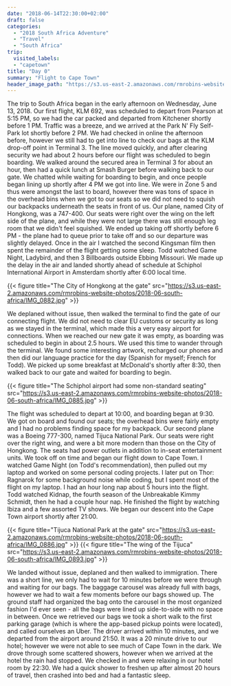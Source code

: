 ```yaml
---
date: "2018-06-14T22:30:00+02:00"
draft: false
categories:
  - "2018 South Africa Adventure"
  - "Travel"
  - "South Africa"
trip:
  visited_labels:
  - "capetown"
title: "Day 0"
summary: "Flight to Cape Town"
header_image_path: "https://s3.us-east-2.amazonaws.com/rmrobins-website-photos/2018-06-south-africa/IMG_0893.jpg"
---
```


The trip to South Africa began in the early afternoon on Wednesday, June 13, 2018. Our first flight, KLM 692, was scheduled to depart from Pearson at 5:15 PM, so we had the car packed and departed from Kitchener shortly before 1 PM. Traffic was a breeze, and we arrived at the Park N' Fly Self-Park lot shortly before 2 PM. We had checked in online the afternoon before, however we still had to get into line to check our bags at the KLM drop-off point in Terminal 3. The line moved quickly, and after clearing security we had about 2 hours before our flight was scheduled to begin boarding. We walked around the secured area in Terminal 3 for about an hour, then had a quick lunch at Smash Burger before walking back to our gate. We chatted while waiting for boarding to begin, and once people began lining up shortly after 4 PM we got into line. We were in Zone 5 and thus were amongst the last to board, however there was tons of space in the overhead bins when we got to our seats so we did not need to squish our backpacks underneath the seats in front of us. Our plane, named City of Hongkong, was a 747-400. Our seats were right over the wing on the left side of the plane, and while they were not large there was still enough leg room that we didn't feel squished. We ended up taking off shortly before 6 PM - the plane had to queue prior to take off and so our departure was slightly delayed. Once in the air I watched the second Kingsman film then spent the remainder of the flight getting some sleep. Todd watched Game Night, Ladybird, and then 3 Billboards outside Ebbing Missouri. We made up the delay in the air and landed shortly ahead of schedule at Schiphol International Airport in Amsterdam shortly after 6:00 local time.

{{< figure title="The City of Hongkong at the gate" src="https://s3.us-east-2.amazonaws.com/rmrobins-website-photos/2018-06-south-africa/IMG_0882.jpg" >}}

We deplaned without issue, then walked the terminal to find the gate of our connecting flight. We did not need to clear EU customs or security as long as we stayed in the terminal, which made this a very easy airport for connections. When we reached our new gate it was empty, as boarding was scheduled to begin in about 2.5 hours. We used this time to wander through the terminal. We found some interesting artwork, recharged our phones and then did our language practice for the day (Spanish for myself; French for Todd). We picked up some breakfast at McDonald's shortly after 8:30, then walked back to our gate and waited for boarding to begin.

{{< figure title="The Schiphol airport had some non-standard seating" src="https://s3.us-east-2.amazonaws.com/rmrobins-website-photos/2018-06-south-africa/IMG_0885.jpg" >}}

The flight was scheduled to depart at 10:00, and boarding began at 9:30. We got on board and found our seats; the overhead bins were fairly empty and I had no problems finding space for my backpack. Our second plane was a Boeing 777-300, named Tijuca National Park. Our seats were right over the right wing, and were a bit more modern than those on the City of Hongkong. The seats had power outlets in addition to in-seat entertainment units. We took off on time and began our flight down to Cape Town. I watched Game Night (on Todd's recommendation), then pulled out my laptop and worked on some personal coding projects. I later put on Thor: Ragnarok for some background noise while coding, but I spent most of the flight on my laptop. I had an hour long nap about 5 hours into the flight. Todd watched Kidnap, the fourth season of the Unbreakable Kimmy Schmidt, then he had a couple hour nap. He finished the flight by watching Ibiza and a few assorted TV shows. We began our descent into the Cape Town airport shortly after 21:00.

{{< figure title="Tijuca National Park at the gate" src="https://s3.us-east-2.amazonaws.com/rmrobins-website-photos/2018-06-south-africa/IMG_0886.jpg" >}}
{{< figure title="The wing of the Tijuca" src="https://s3.us-east-2.amazonaws.com/rmrobins-website-photos/2018-06-south-africa/IMG_0893.jpg" >}}

We landed without issue, deplaned and then walked to immigration. There was a short line, we only had to wait for 10 minutes before we were through and waiting for our bags. The baggage carousel was already full with bags, however we had to wait a few moments before our bags showed up. The ground staff had organized the bag onto the carousel in the most organized fashion I'd ever seen - all the bags were lined up side-to-side with no space in between. Once we retrieved our bags we took a short walk to the first parking garage (which is where the app-based pickup points were located), and called ourselves an Uber. The driver arrived within 10 minutes, and we departed from the airport around 21:50. It was a 20 minute drive to our hotel; however we were not able to see much of Cape Town in the dark. We drove through some scattered showers, however when we arrived at the hotel the rain had stopped. We checked in and were relaxing in our hotel room by 22:30. We had a quick shower to freshen up after almost 20 hours of travel, then crashed into bed and had a fantastic sleep.
